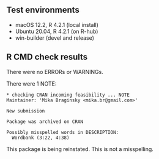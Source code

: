## Test environments
- macOS 12.2, R 4.2.1 (local install)
- Ubuntu 20.04, R 4.2.1 (on R-hub)
- win-builder (devel and release)


## R CMD check results

There were no ERRORs or WARNINGs.

There were 1 NOTE:

```
* checking CRAN incoming feasibility ... NOTE
Maintainer: 'Mika Braginsky <mika.br@gmail.com>'

New submission

Package was archived on CRAN

Possibly misspelled words in DESCRIPTION:
  Wordbank (3:22, 4:38)
```

This package is being reinstated. This is not a misspelling.
